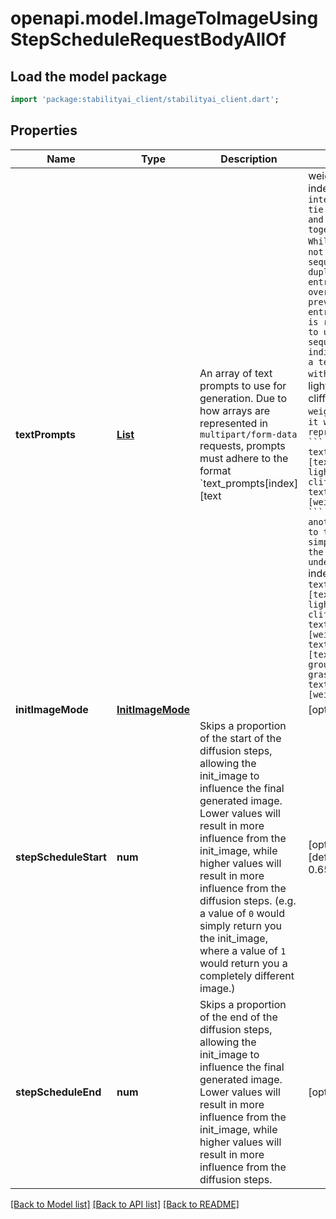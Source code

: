 # openapi.model.ImageToImageUsingStepScheduleRequestBodyAllOf

## Load the model package
```dart
import 'package:stabilityai_client/stabilityai_client.dart';
```

## Properties
| Name                  | Type                                  | Description                                                                                                                                                                                                                                                                                                                                                                                             | Notes                                                                                                                                                                                                                                                                                                                                                                                                                                                                                                                                                                                                                                                                                                         |
|-----------------------|---------------------------------------|---------------------------------------------------------------------------------------------------------------------------------------------------------------------------------------------------------------------------------------------------------------------------------------------------------------------------------------------------------------------------------------------------------|---------------------------------------------------------------------------------------------------------------------------------------------------------------------------------------------------------------------------------------------------------------------------------------------------------------------------------------------------------------------------------------------------------------------------------------------------------------------------------------------------------------------------------------------------------------------------------------------------------------------------------------------------------------------------------------------------------------|
| **textPrompts**       | [**List<TextPrompt>**](TextPrompt.md) | An array of text prompts to use for generation.  Due to how arrays are represented in `multipart/form-data` requests, prompts must adhere to the format `text_prompts[index][text                                                                                                                                                                                                                       | weight]`, where `index` is some integer used to tie the text and weight together.  While `index` does not have to be sequential, duplicate entries  will override previous entries, so it is recommended to use sequential indices.  Given a text prompt with the text `A lighthouse on a cliff` and a weight of `0.5`, it would be represented as: ``` text_prompts[0][text]: \"A lighthouse on a cliff\" text_prompts[0][weight]: 0.5 ```  To add another prompt to that request simply provide the values under a new `index`:  ``` text_prompts[0][text]: \"A lighthouse on a cliff\" text_prompts[0][weight]: 0.5 text_prompts[1][text]: \"land, ground, dirt, grass\" text_prompts[1][weight]: -0.9 ``` | [default to const []]
| **initImageMode**     | [**InitImageMode**](InitImageMode.md) |                                                                                                                                                                                                                                                                                                                                                                                                         | [optional]                                                                                                                                                                                                                                                                                                                                                                                                                                                                                                                                                                                                                                                                                                    |
| **stepScheduleStart** | **num**                               | Skips a proportion of the start of the diffusion steps, allowing the init_image to influence the final generated image.  Lower values will result in more influence from the init_image, while higher values will result in more influence from the diffusion steps.  (e.g. a value of `0` would simply return you the init_image, where a value of `1` would return you a completely different image.) | [optional] [default to 0.65]                                                                                                                                                                                                                                                                                                                                                                                                                                                                                                                                                                                                                                                                                  |
| **stepScheduleEnd**   | **num**                               | Skips a proportion of the end of the diffusion steps, allowing the init_image to influence the final generated image.  Lower values will result in more influence from the init_image, while higher values will result in more influence from the diffusion steps.                                                                                                                                      | [optional]                                                                                                                                                                                                                                                                                                                                                                                                                                                                                                                                                                                                                                                                                                    |

[[Back to Model list]](../README.md#documentation-for-models) [[Back to API list]](../README.md#documentation-for-api-endpoints) [[Back to README]](../README.md)


